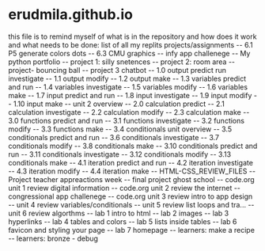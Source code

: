 # erudmila.github.io
this file is to remind myself of what is in the repository and how does it work and what needs to be done:
list of all my replits projects/assignments
-- 6.1 P5 generate colors dots 
-- 6.3 CMU graphics 
-- infy app challenege 
-- My python portfolio
-- project 1: silly snetences
-- project 2: room area
-- project- bouncing ball
-- project 3 chatbot
-- 1.0 output predict run investigate
-- 1.1 output modify
-- 1.2 output make
-- 1.3 variables predict and run
-- 1.4 variables investigate
-- 1.5 variables modify
-- 1.6 variables make
-- 1.7 input predict and run
-- 1.8 input investigate
-- 1.9 input modify
-- 1.10 input make
-- unit 2 overview
-- 2.0 calculation predict
-- 2.1 calculation investigate
-- 2.2 calculation modify
-- 2.3 calculation make
-- 3.0 functions predict and run
-- 3.1 functions investigate
-- 3.2 functions modify
-- 3.3 functions make
-- 3.4 conditionals unit overview
-- 3.5 conditionals predict and run
-- 3.6 conditionals investigate
-- 3.7 conditionals modify
-- 3.8 conditionals make
-- 3.10 conditionals predict and run
-- 3.11 conditionals investigate
-- 3.12 conditionals modify
-- 3.13 conditionals make
-- 4.1 iteration predict and run
-- 4.2 iteration investigate
-- 4.3 iteration modify
-- 4.4 iteration make
-- HTML-CSS_REVIEW_FILES
-- Project teacher appreactions week
-- final project ghost school
-- code.org unit 1 review digital information
-- code.org unit 2 review the internet 
-- congressional app challenege
-- code.org unit 3 review intro to app design 
-- unit 4 review variables/conditionals
-- unit 5 review list loops and tra...
-- unit 6 review algorthms
-- lab 1 intro to html
-- lab 2 images
-- lab 3 hyperlinks
-- lab 4 tables and colors
-- lab 5 lists inside tables
-- lab 6 favicon and styling your page
-- lab 7 homepage
-- learners: make a recipe
-- learners: bronze - debug


